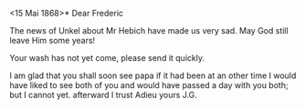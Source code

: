  <15 Mai 1868>*
Dear Frederic

The news of Unkel about Mr Hebich have made us very sad. May God still leave Him some years!

Your wash has not yet come, please send it quickly.

I am glad that you shall soon see papa if it had been at an other time I would have liked to see both of you and would have passed a day with you both; but I cannot yet. afterward I trust
 Adieu yours J.G.
